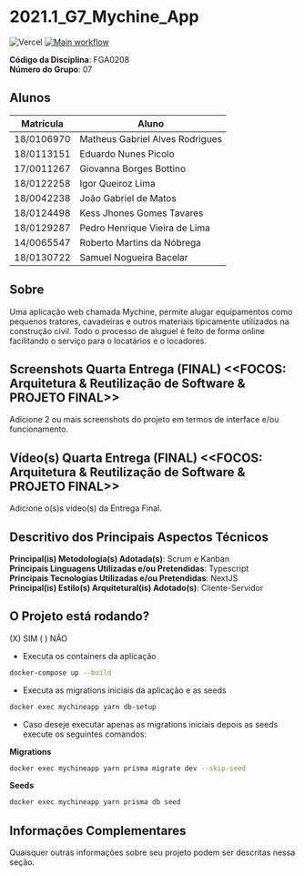 # 2021.1_G7_Mychine_App

![Vercel](https://vercelbadge.vercel.app/api/UnBArqDsw2021-1/2021.1_G7_Mychine_App?style=for-the-badge) [![Main workflow](https://github.com/UnBArqDsw2021-1/2021.1_G7_Mychine_App/actions/workflows/main.yml/badge.svg)](https://github.com/UnBArqDsw2021-1/2021.1_G7_Mychine_App/actions/workflows/main.yml)

**Código da Disciplina**: FGA0208<br>
**Número do Grupo**: 07<br>

## Alunos

| Matrícula  | Aluno                           |
| ---------- | ------------------------------- |
| 18/0106970 | Matheus Gabriel Alves Rodrigues |
| 18/0113151 | Eduardo Nunes Picolo            |
| 17/0011267 | Giovanna Borges Bottino         |
| 18/0122258 | Igor Queiroz Lima               |
| 18/0042238 | João Gabriel de Matos           |
| 18/0124498 | Kess Jhones Gomes Tavares       |
| 18/0129287 | Pedro Henrique Vieira de Lima   |
| 14/0065547 | Roberto Martins da Nóbrega      |
| 18/0130722 | Samuel Nogueira Bacelar         |

## Sobre

Uma aplicação web chamada Mychine, permite alugar equipamentos como pequenos tratores, cavadeiras e outros materiais tipicamente utilizados na construção civil. Todo o processo de aluguel é feito de forma online facilitando o serviço para o locatários e o locadores.

## Screenshots Quarta Entrega (FINAL) <<FOCOS: Arquitetura & Reutilização de Software & PROJETO FINAL>>

Adicione 2 ou mais screenshots do projeto em termos de interface e/ou funcionamento.

## Vídeo(s) Quarta Entrega (FINAL) <<FOCOS: Arquitetura & Reutilização de Software & PROJETO FINAL>>

Adicione o(s)s vídeo(s) da Entrega Final.

## Descritivo dos Principais Aspectos Técnicos

**Principal(is) Metodologia(s) Adotada(s)**: Scrum e Kanban<br>
**Principais Linguagens Utilizadas e/ou Pretendidas**: Typescript<br>
**Principais Tecnologias Utilizadas e/ou Pretendidas**: NextJS<br>
**Principal(is) Estilo(s) Arquitetural(is) Adotado(s)**: Cliente-Servidor<br>

## O Projeto está rodando?

(X) SIM
( ) NÃO

- Executa os containers da aplicação

```bash
docker-compose up --build
```

- Executa as migrations iniciais da aplicação e as seeds

```bash
docker exec mychineapp yarn db-setup
```

- Caso deseje executar apenas as migrations iniciais depois as seeds execute os seguintes comandos:

**Migrations**

```bash
docker exec mychineapp yarn prisma migrate dev --skip-seed
```

**Seeds**

```bash
docker exec mychineapp yarn prisma db seed
```

## Informações Complementares

Quaisquer outras informações sobre seu projeto podem ser descritas nessa seção.
